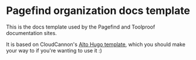 # Pagefind organization docs template

This is the docs template used by the Pagefind and Toolproof documentation sites.

It is based on CloudCannon's [Alto Hugo template](https://github.com/CloudCannon/alto-hugo-template), which you should make your way to if you're wanting to use it :)
